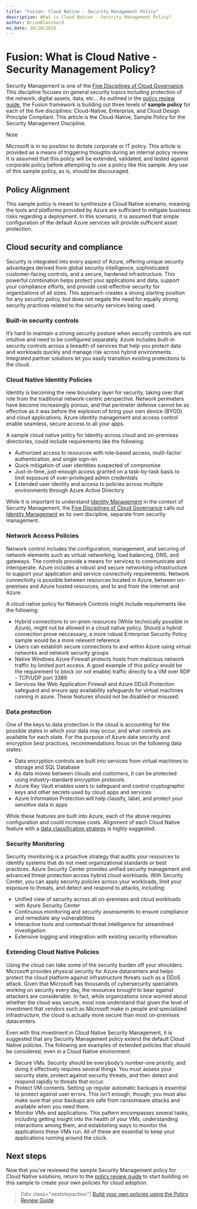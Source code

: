```yaml
---
title: "Fusion: Cloud Native - Security Management Policy"
description: What is Cloud Native - Security Management Policy?
author: BrianBlanchard
ms.date: 10/10/2018
---
```


# Fusion: What is Cloud Native - Security Management Policy?

Security Management is one of the [Five Disciplines of Cloud Governance](../overview.md). This discipline focuses on general security topics including protection of the network, digital assets, data, etc... As outlined in the [policy review guide](../policy-compliance/what-is-a-cloud-policy-review.md), the Fusion framework is building out three levels of **sample policy** for each of the five disciplines: Cloud-Native, Enterprise, and Cloud Design Principle Compliant. This article is the Cloud-Native, Sample Policy for the Security Management Discipline.

> [!NOTE]
> Microsoft is in no position to dictate corporate or IT policy. This article is provided as a means of triggering thoughts during an internal policy review. It is assumed that this policy will be extended, validated, and tested against corporate policy before attempting to use a policy like this sample. Any use of this sample policy, as is, should be discouraged.

## Policy Alignment

This sample policy is meant to synthesize a Cloud Native scenario, meaning the tools and platforms provided by Azure are sufficient to mitigate business risks regarding a deployment. In this scenario, it is assumed that simple configuration of the default Azure services will provide sufficient asset protection.

## Cloud security and compliance

Security is integrated into every aspect of Azure, offering unique security advantages derived from global security intelligence, sophisticated customer-facing controls, and a secure, hardened infrastructure. This powerful combination helps protect your applications and data, support your compliance efforts, and provide cost-effective security for organizations of all sizes. This approach creates a strong starting position for any security policy, but does not negate the need for equally strong security practices related to the security services being used.

### Built-in security controls

It’s hard to maintain a strong security posture when security controls are not intuitive and need to be configured separately. Azure includes built-in security controls across a breadth of services that help you protect data and workloads quickly and manage risk across hybrid environments. Integrated partner solutions let you easily transition existing protections to the cloud.

### Cloud Native Identity Policies

Identity is becoming the new boundary layer for security, taking over that role from the traditional network-centric perspective. Network perimeters have become increasingly porous, and that perimeter defense cannot be as effective as it was before the explosion of bring your own device (BYOD) and cloud applications. Azure identity management and access control enable seamless, secure access to all your apps. 

A sample cloud native policy for Identity across cloud and on-premises directories, could include requirements like the following:

* Authorized access to resources with role-based access, multi-factor authentication, and single sign-on
* Quick mitigation of user identities suspected of compromise
* Just-in-time, just-enough access granted on a task-by-task basis to limit exposure of over-privileged admin credentials
* Extended user identity and access to policies across multiple environments through Azure Active Directory

While it is important to understand [Identity Management](../identity-management/overview.md) in the context of Security Management, the [Five Disciplines of Cloud Governance](../overview.md) calls out [Identity Management](../identity-management/overview.md) as its own discipline, separate from security management. 

### Network Access Policies

Network control includes the configuration, management, and securing of network elements such as virtual networking, load balancing, DNS, and gateways. The controls provide a means for services to communicate and interoperate. Azure includes a robust and secure networking infrastructure to support your application and service connectivity requirements. Network connectivity is possible between resources located in Azure, between on-premises and Azure hosted resources, and to and from the internet and Azure.

A cloud native policy for Network Controls might include requirements like the following:

* Hybrid connections to on-prem resources (While technically possible in Azure), might not be allowed in a cloud native policy. Should a hybrid connection prove neccessary, a more robust Enterprise Security Policy sample would be a more relevent reference
* Users can establish secure connections to and within Azure using virtual networks and network security groups
* Native Windows Azure Firewall protects hosts from malicious network traffic by limited port access. A good example of this policy would be the requirement to block (or not enable) traffic directly to a VM over RDP - TCP/UDP port 3389
* Services like Web Application Firewall and Azure DDoS Protection safeguard and ensure app availability safeguards for virtual machines running in azure. These features should not be disabled or misused.

### Data protection

One of the keys to data protection in the cloud is accounting for the possible states in which your data may occur, and what controls are available for each state. For the purpose of Azure data security and encryption best practices, recommendations focus on the following data states:

* Data encryption controls are built into services from virtual machines to storage and SQL Database
* As data moves between clouds and customers, it can be protected using industry-standard encryption protocols
* Azure Key Vault enables users to safeguard and control cryptographic keys and other secrets used by cloud apps and services
* Azure Information Protection will help classify, label, and protect your sensitive data in apps

While these features are built into Azure, each of the above requires configuration and could increase costs. Alignment of each Cloud Native feature with a [data classification strategy](../what-is-data-governance.md) is highly suggested.

### Security Monitoring

Security monitoring is a proactive strategy that audits your resources to identify systems that do not meet organizational standards or best practices. Azure Security Center provides unified security management and advanced threat protection across hybrid cloud workloads. With Security Center, you can apply security policies across your workloads, limit your exposure to threats, and detect and respond to attacks, including:

* Unified view of security across all on-premises and cloud workloads with Azure Security Center
* Continuous monitoring and security assessments to ensure compliance and remediate any vulnerabilities
* Interactive tools and contextual threat intelligence for streamlined investigation
* Extensive logging and integration with existing security information

### Extending Cloud Native Policies

Using the cloud can take some of the security burden off your shoulders. Microsoft provides physical security for Azure datacenters and helps protect the cloud platform against infrastructure threats such as a DDoS attack. Given that Microsoft has thousands of cybersecurity specialists working on security every day, the resources brought to bear against attackers are considerable. In fact, while organizations once worried about whether the cloud was secure, most now understand that given the level of investment that vendors such as Microsoft make in people and specialized infrastructure, the cloud is actually more secure than most on-premises datacenters.

Even with this investment in Cloud Native Security Management, it is suggested that any Security Management policy extend the default Cloud Native policies. The following are examples of extended policies that should be considered, even in a Cloud Native environment:

* Secure VMs. Security should be everybody’s number-one priority, and doing it effectively requires several things. You must assess your security state, protect against security threats, and then detect and respond rapidly to threats that occur.
* Protect VM contents. Setting up regular automatic backups is essential to protect against user errors. This isn’t enough, though; you must also make sure that your backups are safe from ransomware attacks and available when you need them.
* Monitor VMs and applications. This pattern encompasses several tasks, including getting insight into the health of your VMs, understanding interactions among them, and establishing ways to monitor the applications these VMs run. All of these are essential to keep your applications running around the clock.

## Next steps

Now that you've reviewed the sample Security Management policy for Cloud Native solutions, return to the [policy review guide](../policy-compliance/what-is-a-cloud-policy-review.md) to start building on this sample to create your own policies for cloud adoption.

> [!div class="nextstepaction"]
> [Build your own policies using the Policy Review Guide](../policy-compliance/what-is-a-cloud-policy-review.md)